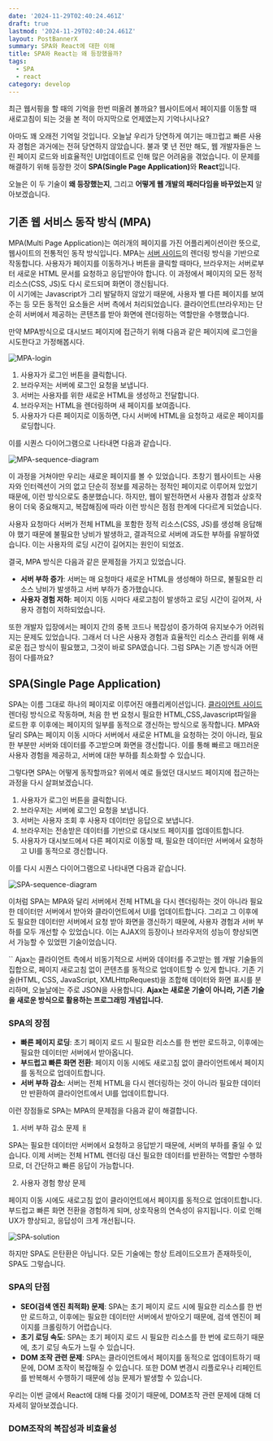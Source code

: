 ```yaml
---
date: '2024-11-29T02:40:24.461Z'
draft: true
lastmod: '2024-11-29T02:40:24.461Z'
layout: PostBannerX
summary: SPA와 React에 대한 이해
title: SPA와 React는 왜 등장했을까?
tags:
  - SPA
  - react
category: develop
---
```


최근 웹서핑을 할 때의 기억을 한번 떠올려 볼까요? 웹사이트에서 페이지를 이동할 때 새로고침이 되는 것을 본 적이 마지막으로 언제였는지 기억나시나요?

아마도 꽤 오래전 기억일 것입니다. 오늘날 우리가 당연하게 여기는 매끄럽고 빠른 사용자 경험은 과거에는 전혀 당연하지 않았습니다.
 불과 몇 년 전만 해도, 웹 개발자들은 느린 페이지 로드와 비효율적인 UI업데이트로 인해 많은 어려움을 겪었습니다.
이 문제를 해결하기 위해 등장한 것이 <strong>SPA(Single Page Application)</strong>와 **React**입니다.

오늘은 이 두 기술이 **왜 등장했는지**, 그리고 **어떻게 웹 개발의 패러다임을 바꾸었는지** 알아보겠습니다.

## 기존 웹 서비스 동작 방식 (MPA)

MPA(Multi Page Application)는 여러개의 페이지를 가진 어플리케이션이란 뜻으로, 웹사이트의 전통적인 동작 방식입니다.
MPA는 [서버 사이드](https://en.wikipedia.org/wiki/Client%E2%80%93server_model#Server-side)의 렌더링 방식을 기반으로 작동합니다. 사용자가 페이지를 이동하거나 버튼을 클릭할 때마다, 브라우저는 서버로부터 새로운 HTML 문서를 요청하고
응답받아야 합니다. 이 과정에서 페이지의 모든 정적 리소스(CSS, JS)도 다시 로드되며 화면이 갱신됩니다. <br/>
이 시기에는 Javascript가 그리 발달하지 않았기 때문에, 사용자 별 다른 페이지를 보여주는 등 모든 동적인 요소들은 서버 측에서 처리되었습니다. 클라이언트(브라우저)는 단순히 서버에서 제공하는 콘텐츠를 받아 화면에 렌더링하는 역할만을 수행했습니다.

만약 MPA방식으로 대시보드 페이지에 접근하기 위해 다음과 같은 페이지에 로그인을 시도한다고 가정해봅시다.

![MPA-login](./MPA-login.png)

1. 사용자가 로그인 버튼을 클릭합니다.
2. 브라우저는 서버에 로그인 요청을 보냅니다.
3. 서버는 사용자를 위한 새로운 HTML을 생성하고 전달합니다.
4. 브라우저는 HTML을 렌더링하며 새 페이지를 보여줍니다.
5. 사용자가 다른 페이지로 이동하면, 다시 서버에 HTML을 요청하고 새로운 페이지를 로딩합니다.

이를 시퀀스 다이어그램으로 나타내면 다음과 같습니다.

![MPA-sequence-diagram](./MPA-sequence-diagram.png)

이 과정을 거쳐야만 우리는 새로운 페이지를 볼 수 있었습니다.
초창기 웹사이트는 사용자와 인터렉션이 거의 없고 단순히 정보를 제공하는 정적인 페이지로 이루어져 있었기 때문에, 이런 방식으로도 충분했습니다.
하지만, 웹이 발전하면서 사용자 경험과 상호작용이 더욱 중요해지고, 복잡해짐에 따라 이런 방식은 점점 한계에 다다르게 되었습니다.

사용자 요청마다 서버가 전체 HTML을 포함한 정적 리소스(CSS, JS)를 생성해 응답해야 했기 때문에 불필요한 낭비가 발생하고,
결과적으로 서버에 과도한 부하를 유발하였습니다. 이는 사용자의 로딩 시간이 길어지는 원인이 되었죠.

결국, MPA 방식은 다음과 같은 문제점을 가지고 있었습니다.

- **서버 부하 증가**: 서버는 매 요청마다 새로운 HTML을 생성해야 하므로, 불필요한 리소스 낭비가 발생하고 서버 부하가 증가했습니다.
- **사용자 경험 저하**: 페이지 이동 시마다 새로고침이 발생하고 로딩 시간이 길어져, 사용자 경험이 저하되었습니다.

또한 개발자 입장에서는 페이지 간의 중복 코드나 복잡성이 증가하여 유지보수가 어려워지는 문제도 있었습니다.
그래서 더 나은 사용자 경험과 효율적인 리소스 관리를 위해 새로운 접근 방식이 필요했고, 그것이 바로 SPA였습니다. 그럼 SPA는 기존 방식과 어떤 점이 다를까요?

## SPA(Single Page Application)

SPA는 이름 그대로 하나의 페이지로 이루어진 애플리케이션입니다. [클라이언트 사이드](https://en.wikipedia.org/wiki/Client%E2%80%93server_model#Client_side) 렌더링 방식으로 작동하며,
처음 한 번 요청시 필요한 HTML,CSS,Javascript파일을 로드한 후 이후에는 페이지의 일부를 동적으로 갱신하는 방식으로 동작합니다.
MPA와 달리 SPA는 페이지 이동 시마다 서버에서 새로운 HTML을 요청하는 것이 아니라, 필요한 부분만 서버와 데이터를 주고받으며 화면을 갱신합니다.
이를 통해 빠르고 매끄러운 사용자 경험을 제공하고, 서버에 대한 부하를 최소화할 수 있습니다.

그렇다면 SPA는 어떻게 동작할까요? 위에서 예로 들었던 대시보드 페이지에 접근하는 과정을 다시 살펴보겠습니다.


1. 사용자가 로그인 버튼을 클릭합니다.
2. 브라우저는 서버에 로그인 요청을 보냅니다.
3. 서버는 사용자 조회 후 사용자 데이터만 응답으로 보냅니다.
4. 브라우저는 전송받은 데이터를 기반으로 대시보드 페이지를 업데이트합니다.
5. 사용자가 대시보드에서 다른 페이지로 이동할 때, 필요한 데이터만 서버에서 요청하고 UI를 동적으로 갱신합니다.

이를 다시 시퀀스 다이어그램으로 나타내면 다음과 같습니다.

![SPA-sequence-diagram](./SPA-sequence-diagram.png)

이처럼 SPA는 MPA와 달리 서버에서 전체 HTML을 다시 렌더링하는 것이 아니라 필요한 데이터만 서버에서 받아와 클라이언트에서 UI를 업데이트합니다.
그리고 그 이후에도 필요한 데이터만 서버에서 요청 받아 화면을 갱신하기 때문에, 사용자 경험과 서버 부하를 모두 개선할 수 있었습니다.
이는 AJAX의 등장이나 브라우저의 성능이 향상되면서 가능할 수 있었떤 기술이었습니다.

``
  Ajax는 클라이언트 측에서 비동기적으로 서버와 데이터를 주고받는 웹 개발 기술들의 집합으로, 페이지 새로고침 없이 콘텐츠를 동적으로 업데이트할 수 있게 합니다.
  기존 기술(HTML, CSS, JavaScript, XMLHttpRequest)을 조합해 데이터와 화면 표시를 분리하며, 오늘날에는 주로 JSON을 사용합니다.
  **Ajax는 새로운 기술이 아니라, 기존 기술을 새로운 방식으로 활용하는 프로그래밍 개념입니다.**


### SPA의 장점

- **빠른 페이지 로딩**: 초기 페이지 로드 시 필요한 리소스를 한 번만 로드하고, 이후에는 필요한 데이터만 서버에서 받아옵니다.
- **부드럽고 빠른 화면 전환**: 페이지 이동 시에도 새로고침 없이 클라이언트에서 페이지를 동적으로 업데이트합니다.
- **서버 부하 감소**: 서버는 전체 HTML을 다시 렌더링하는 것이 아니라 필요한 데이터만 반환하여 클라이언트에서 UI를 업데이트합니다.

이런 장점들로 SPA는 MPA의 문제점을 다음과 같이 해결합니다.

1. 서버 부하 감소 문제
ㅐ

SPA는 필요한 데이터만 서버에서 요청하고 응답받기 때문에, 서버의 부하를 줄일 수 있습니다.
이제 서버는 전체 HTML 렌더링 대신 필요한 데이터를 반환하는 역할만 수행하므로, 더 간단하고 빠른 응답이 가능합니다.

2. 사용자 경험 향상 문제

페이지 이동 시에도 새로고침 없이 클라이언트에서 페이지를 동적으로 업데이트합니다. 부드럽고 빠른 화면 전환을 경험하게 되며, 상호작용의 연속성이 유지됩니다.
이로 인해 UX가 향상되고, 응답성이 크게 개선됩니다.

![SPA-solution](./SPA-solution.png)

하지만 SPA도 은탄환은 아닙니다. 모든 기술에는 항상 트레이드오프가 존재하듯이, SPA도 그렇습니다.

### SPA의 단점

- **SEO(검색 엔진 최적화) 문제**: SPA는 초기 페이지 로드 시에 필요한 리소스를 한 번만 로드하고, 이후에는 필요한 데이터만 서버에서 받아오기 때문에, 검색 엔진이 페이지를 크롤링하기 어렵습니다.
- **초기 로딩 속도**: SPA는 초기 페이지 로드 시 필요한 리소스를 한 번에 로드하기 때문에, 초기 로딩 속도가 느릴 수 있습니다.
- **DOM 조작 관련 문제**: SPA는 클라이언트에서 페이지를 동적으로 업데이트하기 때문에, DOM 조작이 복잡해질 수 있습니다.
또한 DOM 변경시 리플로우나 리페인트를 반복해서 수행하기 때문에 성능 문제가 발생할 수 있습니다.

우리는 이번 글에서 React에 대해 다룰 것이기 때문에, DOM조작 관련 문제에 대해 더 자세히 알아보겠습니다.

### DOM조작의 복잡성과 비효율성
